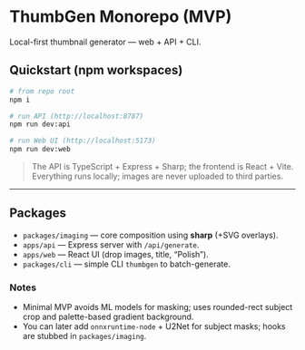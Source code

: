 # ThumbGen Monorepo (MVP)
Local-first thumbnail generator — web + API + CLI.

## Quickstart (npm workspaces)
```bash
# from repo root
npm i

# run API (http://localhost:8787)
npm run dev:api

# run Web UI (http://localhost:5173)
npm run dev:web
```

> The API is TypeScript + Express + Sharp; the frontend is React + Vite.
> Everything runs locally; images are never uploaded to third parties.

---

## Packages
- `packages/imaging` — core composition using **sharp** (+SVG overlays).
- `apps/api` — Express server with `/api/generate`.
- `apps/web` — React UI (drop images, title, “Polish”).
- `packages/cli` — simple CLI `thumbgen` to batch-generate.

### Notes
- Minimal MVP avoids ML models for masking; uses rounded-rect subject crop and palette-based gradient background.
- You can later add `onnxruntime-node` + U2Net for subject masks; hooks are stubbed in `packages/imaging`.
